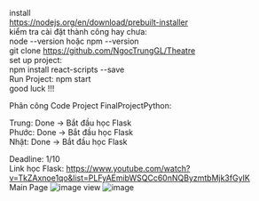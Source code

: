 install  <br>
https://nodejs.org/en/download/prebuilt-installer <br>
kiểm tra cài đặt thành công hay chưa: <br>
node --version hoặc npm --version <br>
git clone https://github.com/NgocTrungGL/Theatre <br>
set up project: <br>
npm install react-scripts --save <br>
Run Project: npm start <br>
good luck !!! <br>



Phân công Code Project FinalProjectPython: <br>

Trung: Done -> Bắt đầu học Flask <br>
Phước: Done -> Bắt đầu học Flask <br>
Nhật: Done -> Bắt đầu học Flask <br>

Deadline: 1/10  <br>
Link học Flask: https://www.youtube.com/watch?v=TkZAxnoe1qo&list=PLFyAEmibWSQCc60nNQByzmtbMjk3fGyIK <br>
Main Page
![image](https://github.com/user-attachments/assets/5ea28aae-995a-4f6f-839b-65eaa171ccf6)
view 
![image](https://github.com/user-attachments/assets/a5ecbb99-3626-42a4-a449-976a84aafc4d)
